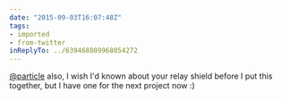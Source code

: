```yaml
---
date: "2015-09-03T16:07:48Z"
tags:
- imported
- from-twitter
inReplyTo: ../639468809968054272
---
```

[@particle](/twitter/#/particle) also, I wish I'd known about your relay shield before I put this together, but I have one for the next project now :\)
